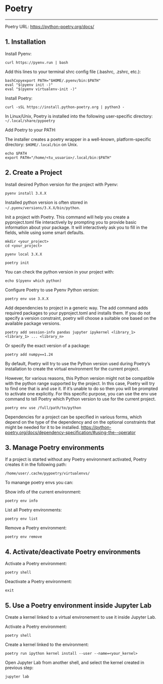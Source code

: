 # Poetry
___
Poetry URL: https://python-poetry.org/docs/

## 1. Installation

Install Pyenv:
```
curl https://pyenv.run | bash
```

Add this lines to your terminal shrc config file (.bashrc, .zshrc, etc.):
```
bashCopyexport PATH="$HOME/.pyenv/bin:$PATH"
eval "$(pyenv init -)"
eval "$(pyenv virtualenv-init -)"
```

Install Poetry:
```
curl -sSL https://install.python-poetry.org | python3 -
```

In Linux/Unix, Poetry is installed into the following user-specific directory: `~/.local/share/pypoetry`

Add Poetry to your PATH:

The installer creates a poetry wrapper in a well-known, platform-specific directory: `$HOME/.local/bin` on Unix.

```
echo $PATH
export PATH="/home/<tu_usuario>/.local/bin:$PATH"
```

## 2. Create a Project

Install desired Python version for the project with Pyenv:
```
pyenv install 3.X.X
```

Installed python version is often stored in `~/.pyenv/versions/3.X.X/bin/python`.


Init a project with Poetry. This command will help you create a pyproject.toml file interactively by prompting you to provide basic information about your package. It will interactively ask you to fill in the fields, while using some smart defaults.
```
mkdir <your_project>
cd <your_project>
```
```
pyenv local 3.X.X
```
```
poetry init
```

You can check the python version in your project with:
```
echo $(pyenv which python)
```

Configure Poetry to use Pyenv Python version:
```
poetry env use 3.X.X
```

Add dependencies to project in a generic way. The add command adds required packages to your pyproject.toml and installs them. If you do not specify a version constraint, poetry will choose a suitable one based on the available package versions.
```
poetry add session-info pandas jupyter ipykernel <library_1> <library_1> ... <library_n>
```

Or specify the exact version of a package:
```
poetry add numpy==1.24
```

By default, Poetry will try to use the Python version used during Poetry’s installation to create the virtual environment for the current project.

However, for various reasons, this Python version might not be compatible with the python range supported by the project. In this case, Poetry will try to find one that is and use it. If it’s unable to do so then you will be prompted to activate one explicitly. For this specific purpose, you can use the env use command to tell Poetry which Python version to use for the current project.

```
poetry env use /full/path/to/python
```

Dependencies for a project can be specified in various forms, which depend on the type of the dependency and on the optional constraints that might be needed for it to be installed.
https://python-poetry.org/docs/dependency-specification/#using-the--operator


## 3. Manage Poetry environments

If a project is started without any Poetry environment activated, Poetry creates it in the following path: 
```
/home/user/.cache/pypoetry/virtualenvs/
```

To manange poetry envs you can:

Show info of the current environment:
```
poetry env info
```

List all Poetry environments:
```
poetry env list
```

Remove a Poetry environment:
```
poetry env remove
```

## 4. Activate/deactivate Poetry environments

Activate a Poetry environment:
```
poetry shell
```

Deactivate a Poetry environment:
```
exit
```

## 5. Use a Poetry environment inside Jupyter Lab

Create a kernel linked to a virtual environement to use it inside Jupyter Lab.

Activate a Poetry environment:
```
poetry shell
```

Create a kernel linked to the environment:
```
poetry run ipython kernel install --user --name=<your_kernel>
```

Open Jupyter Lab from another shell, and select the kernel created in previous step:
```
jupyter lab
```
